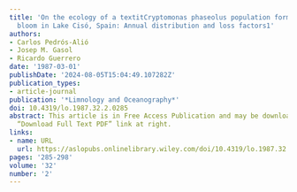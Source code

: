 ```yaml
---
title: 'On the ecology of a textitCryptomonas phaseolus population forming a metalimnetic
  bloom in Lake Cisó, Spain: Annual distribution and loss factors1'
authors:
- Carlos Pedrós‐Alió
- Josep M. Gasol
- Ricardo Guerrero
date: '1987-03-01'
publishDate: '2024-08-05T15:04:49.107282Z'
publication_types:
- article-journal
publication: '*Limnology and Oceanography*'
doi: 10.4319/lo.1987.32.2.0285
abstract: This article is in Free Access Publication and may be downloaded using the
  “Download Full Text PDF” link at right.
links:
- name: URL
  url: https://aslopubs.onlinelibrary.wiley.com/doi/10.4319/lo.1987.32.2.0285
pages: '285-298'
volume: '32'
number: '2'
---
```

